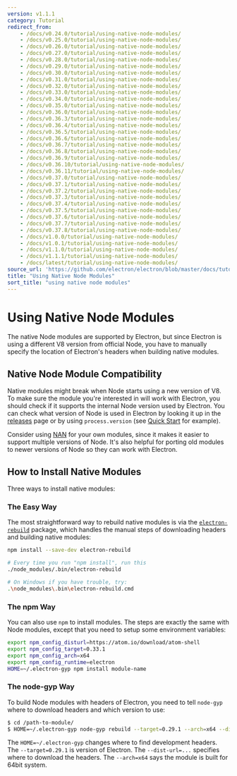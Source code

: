 ```yaml
---
version: v1.1.1
category: Tutorial
redirect_from:
    - /docs/v0.24.0/tutorial/using-native-node-modules/
    - /docs/v0.25.0/tutorial/using-native-node-modules/
    - /docs/v0.26.0/tutorial/using-native-node-modules/
    - /docs/v0.27.0/tutorial/using-native-node-modules/
    - /docs/v0.28.0/tutorial/using-native-node-modules/
    - /docs/v0.29.0/tutorial/using-native-node-modules/
    - /docs/v0.30.0/tutorial/using-native-node-modules/
    - /docs/v0.31.0/tutorial/using-native-node-modules/
    - /docs/v0.32.0/tutorial/using-native-node-modules/
    - /docs/v0.33.0/tutorial/using-native-node-modules/
    - /docs/v0.34.0/tutorial/using-native-node-modules/
    - /docs/v0.35.0/tutorial/using-native-node-modules/
    - /docs/v0.36.0/tutorial/using-native-node-modules/
    - /docs/v0.36.3/tutorial/using-native-node-modules/
    - /docs/v0.36.4/tutorial/using-native-node-modules/
    - /docs/v0.36.5/tutorial/using-native-node-modules/
    - /docs/v0.36.6/tutorial/using-native-node-modules/
    - /docs/v0.36.7/tutorial/using-native-node-modules/
    - /docs/v0.36.8/tutorial/using-native-node-modules/
    - /docs/v0.36.9/tutorial/using-native-node-modules/
    - /docs/v0.36.10/tutorial/using-native-node-modules/
    - /docs/v0.36.11/tutorial/using-native-node-modules/
    - /docs/v0.37.0/tutorial/using-native-node-modules/
    - /docs/v0.37.1/tutorial/using-native-node-modules/
    - /docs/v0.37.2/tutorial/using-native-node-modules/
    - /docs/v0.37.3/tutorial/using-native-node-modules/
    - /docs/v0.37.4/tutorial/using-native-node-modules/
    - /docs/v0.37.5/tutorial/using-native-node-modules/
    - /docs/v0.37.6/tutorial/using-native-node-modules/
    - /docs/v0.37.7/tutorial/using-native-node-modules/
    - /docs/v0.37.8/tutorial/using-native-node-modules/
    - /docs/v1.0.0/tutorial/using-native-node-modules/
    - /docs/v1.0.1/tutorial/using-native-node-modules/
    - /docs/v1.1.0/tutorial/using-native-node-modules/
    - /docs/v1.1.1/tutorial/using-native-node-modules/
    - /docs/latest/tutorial/using-native-node-modules/
source_url: 'https://github.com/electron/electron/blob/master/docs/tutorial/using-native-node-modules.md'
title: "Using Native Node Modules"
sort_title: "using native node modules"
---
```


# Using Native Node Modules

The native Node modules are supported by Electron, but since Electron is
using a different V8 version from official Node, you have to manually specify
the location of Electron's headers when building native modules.

## Native Node Module Compatibility

Native modules might break when Node starts using a new version of V8.
To make sure the module you're interested in will work with Electron, you should
check if it supports the internal Node version used by Electron.
You can check what version of Node is used in Electron by looking it up in
the [releases](https://github.com/electron/electron/releases) page or by using
`process.version` (see [Quick Start](https://github.com/electron/electron/blob/master/docs/tutorial/quick-start.md)
for example).

Consider using [NAN](https://github.com/nodejs/nan/) for your own modules, since
it makes it easier to support multiple versions of Node. It's also helpful for
porting old modules to newer versions of Node so they can work with Electron.

## How to Install Native Modules

Three ways to install native modules:

### The Easy Way

The most straightforward way to rebuild native modules is via the
[`electron-rebuild`](https://github.com/paulcbetts/electron-rebuild) package,
which handles the manual steps of downloading headers and building native modules:

```sh
npm install --save-dev electron-rebuild

# Every time you run "npm install", run this
./node_modules/.bin/electron-rebuild

# On Windows if you have trouble, try:
.\node_modules\.bin\electron-rebuild.cmd
```

### The npm Way

You can also use `npm` to install modules. The steps are exactly the same with
Node modules, except that you need to setup some environment variables:

```bash
export npm_config_disturl=https://atom.io/download/atom-shell
export npm_config_target=0.33.1
export npm_config_arch=x64
export npm_config_runtime=electron
HOME=~/.electron-gyp npm install module-name
```

### The node-gyp Way

To build Node modules with headers of Electron, you need to tell `node-gyp`
where to download headers and which version to use:

```bash
$ cd /path-to-module/
$ HOME=~/.electron-gyp node-gyp rebuild --target=0.29.1 --arch=x64 --dist-url=https://atom.io/download/atom-shell
```

The `HOME=~/.electron-gyp` changes where to find development headers. The
`--target=0.29.1` is version of Electron. The `--dist-url=...` specifies
where to download the headers. The `--arch=x64` says the module is built for
64bit system.
